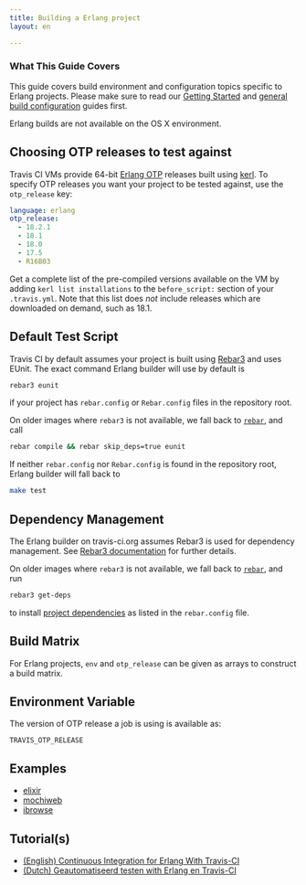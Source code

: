 ```yaml
---
title: Building a Erlang project
layout: en

---
```


### What This Guide Covers

This guide covers build environment and configuration topics specific to Erlang projects. Please make sure to read our [Getting Started](/user/getting-started/) and [general build configuration](/user/customizing-the-build/) guides first.

Erlang builds are not available on the OS X environment.

## Choosing OTP releases to test against

Travis CI VMs provide 64-bit [Erlang OTP](http://www.erlang.org/download.html) releases built using [kerl](https://github.com/spawngrid/kerl). To specify OTP releases you want your project to be tested against, use the `otp_release` key:

```yaml
language: erlang
otp_release:
  - 18.2.1
  - 18.1
  - 18.0
  - 17.5
  - R16B03
```

Get a complete list of the pre-compiled versions available on the VM by adding `kerl list installations` to the `before_script:` section of your `.travis.yml`. Note that this list does *not* include releases which are downloaded on demand, such as 18.1.

## Default Test Script

Travis CI by default assumes your project is built using [Rebar3](https://github.com/erlang/rebar3) and uses EUnit. The exact command Erlang builder will use by default is

```bash
rebar3 eunit
```

if your project has `rebar.config` or `Rebar.config` files in the repository root.

On older images where `rebar3` is not available, we fall back to [`rebar`](https://github.com/rebar/rebar), and call

```bash
rebar compile && rebar skip_deps=true eunit
```

If neither `rebar.config` nor `Rebar.config` is found in the repository root, Erlang builder will fall back to

```bash
make test
```

## Dependency Management

The Erlang builder on travis-ci.org assumes Rebar3 is used for dependency management.
See [Rebar3 documentation](http://www.rebar3.org/docs/dependencies) for further details.

On older images where `rebar3` is not available, we fall back to [`rebar`](https://github.com/rebar/rebar), and run

```bash
rebar3 get-deps
```

to install [project dependencies](https://github.com/basho/riak/blob/master/rebar.config) as listed in the `rebar.config` file.

## Build Matrix

For Erlang projects, `env` and `otp_release` can be given as arrays
to construct a build matrix.

## Environment Variable

The version of OTP release a job is using is available as:

```
TRAVIS_OTP_RELEASE
```

## Examples

- [elixir](https://github.com/elixir-lang/elixir/blob/master/.travis.yml)
- [mochiweb](https://github.com/mochi/mochiweb/blob/master/.travis.yml)
- [ibrowse](https://github.com/cmullaparthi/ibrowse/blob/master/.travis.yml)

## Tutorial(s)

- [(English) Continuous Integration for Erlang With Travis-CI](http://blog.equanimity.nl/blog/2013/06/04/continuous-integration-for-erlang-with-travis-ci/)
- [(Dutch) Geautomatiseerd testen with Erlang en Travis-CI](http://blog.equanimity.nl/blog/2013/04/25/geautomatiseerd-testen-met-erlang/)

